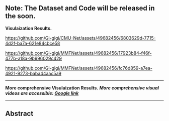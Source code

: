 <!--# Towards More Accurate Tiny Object Tracking: Benchmark and Algorithm-->

## Note: The Dataset and Code will be released in the soon.

**Visulaization Results.**

https://github.com/Gi-gigi/CMU-Net/assets/49682456/6803629d-7715-4d2f-ba7a-621e84cbce58

https://github.com/Gi-gigi/MMFNet/assets/49682456/17923b84-f46f-477b-a18a-9b996029c429

https://github.com/Gi-gigi/MMFNet/assets/49682456/fc76d859-a7ea-4921-9273-baba44aac5a9


***

**More comprehensive Visulaization Results.**
***More comprehensive visual videos are accessible: [Google link](https://drive.google.com/file/d/1cct8fJKL2N9hG3lXMfDmsFQ7Q_xsSn7R/view?usp=sharing)***

***
## Abstract
<!--Despite the significant progress in tiny object tracking algorithms based on convolutional neural networks, the performance falls short of the ideal level due to dataset challenges like limited scale, limited match backdrop, low match popularity, and low-resolution(720p) images. The lack of specialized large-scale tiny object tracking datasets leads data-hungry tracking algorithms to rely on small and saturated datasets from TrackNet.  This paper propels the development of tiny object tracking and contributes the first large-scale dataset, Badminton100K, for tiny ball tracking.  We provide over 100K annotations covering over 200 videos from 12 professional match events.  Our dataset covers high-resolution(1080p) match videos in broad and diverse contexts. Moreover, considering the fast-moving tiny balls in videos often leads to challenges such as blur, afterimage, overlap, and disappearance. As another contribution, we also propose a novel Multi-stage and Multi-scale Fusion Network (MMFNet), which can extract local high-resolution details in the shallow stages and capture global semantic information in the deep stages, addressing these challenging tasks through multiple stages multi-scale feature fusion, enabling accurate identification and localization of tiny balls.  Extensive experiments show that our method achieves unprecedented state-of-the-art tracking performance on Badminton100K.-->




